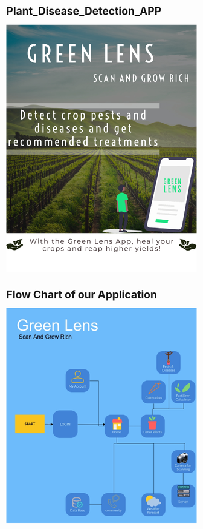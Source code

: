 # Plant_Disease_Detection_APP

![Image Image](Images/Poster.jpg)

# Flow Chart of our Application
![Image Image](Images/Green_Lens_FlowChart.jpg)